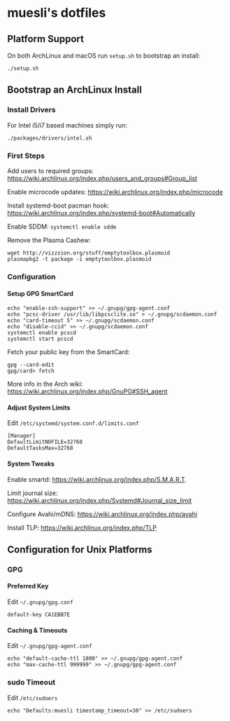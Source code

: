 # muesli's dotfiles

## Platform Support

On both ArchLinux and macOS run `setup.sh` to bootstrap an install:

```
./setup.sh
```

## Bootstrap an ArchLinux Install

### Install Drivers
For Intel i5/i7 based machines simply run:

```
./packages/drivers/intel.sh
```

### First Steps
Add users to required groups: https://wiki.archlinux.org/index.php/users_and_groups#Group_list

Enable microcode updates: https://wiki.archlinux.org/index.php/microcode

Install systemd-boot pacman hook: https://wiki.archlinux.org/index.php/systemd-boot#Automatically

Enable SDDM: `systemctl enable sddm`

Remove the Plasma Cashew:

```
wget http://vizzzion.org/stuff/emptytoolbox.plasmoid
plasmapkg2 -t package -i emptytoolbox.plasmoid
```

### Configuration

#### Setup GPG SmartCard

```
echo "enable-ssh-support" >> ~/.gnupg/gpg-agent.conf
echo "pcsc-driver /usr/lib/libpcsclite.so" > ~/.gnupg/scdaemon.conf
echo "card-timeout 5" >> ~/.gnupg/scdaemon.conf
echo "disable-ccid" >> ~/.gnupg/scdaemon.conf
systemctl enable pcscd
systemctl start pcscd
```

Fetch your public key from the SmartCard:

```
gpg --card-edit
gpg/card> fetch
```

More info in the Arch wiki: https://wiki.archlinux.org/index.php/GnuPG#SSH_agent

#### Adjust System Limits

Edit `/etc/systemd/system.conf.d/limits.conf`

```
[Manager]
DefaultLimitNOFILE=32768
DefaultTasksMax=32768
```

#### System Tweaks
Enable smartd: https://wiki.archlinux.org/index.php/S.M.A.R.T.

Limit journal size: https://wiki.archlinux.org/index.php/Systemd#Journal_size_limit

Configure Avahi/mDNS: https://wiki.archlinux.org/index.php/avahi

Install TLP: https://wiki.archlinux.org/index.php/TLP

## Configuration for Unix Platforms

### GPG

#### Preferred Key

Edit `~/.gnupg/gpg.conf`

```
default-key CA1EBB7E
```

#### Caching & Timeouts

Edit `~/.gnupg/gpg-agent.conf`

```
echo "default-cache-ttl 1800" >> ~/.gnupg/gpg-agent.conf
echo "max-cache-ttl 999999" >> ~/.gnupg/gpg-agent.conf
```

### sudo Timeout

Edit `/etc/sudoers`

```
echo "Defaults:muesli timestamp_timeout=30" >> /etc/sudoers
```
